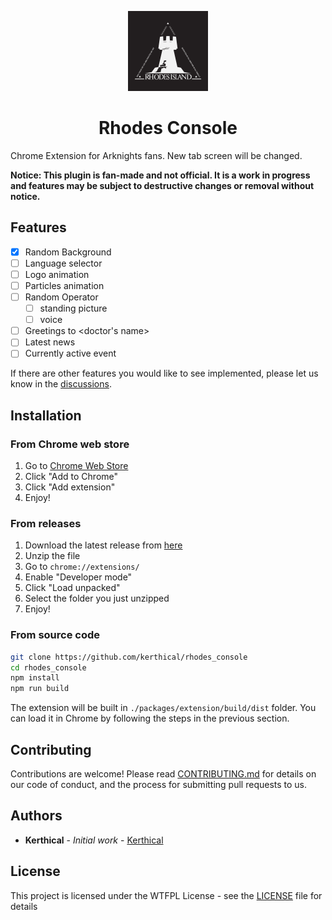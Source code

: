 <p align="center">
  <picture>
    <img src="packages/extension/icon.png" height="128">
  </picture>
  <h1 align="center">Rhodes Console</h1>
</p>

Chrome Extension for Arknights fans. New tab screen will be changed.

**Notice: This plugin is fan-made and not official. It is a work in progress and features may be subject to destructive changes
or removal without notice.**

## Features

- [x] Random Background
- [ ] Language selector
- [ ] Logo animation
- [ ] Particles animation
- [ ] Random Operator
  - [ ] standing picture
  - [ ] voice
- [ ] Greetings to <doctor's name>
- [ ] Latest news
- [ ] Currently active event

If there are other features you would like to see implemented, please let us know in
the [discussions](https://github.com/kerthical/rhodes_console/discussions).

## Installation

### From Chrome web store

1. Go to [Chrome Web Store](https://chrome.google.com/webstore/detail/todo)
2. Click "Add to Chrome"
3. Click "Add extension"
4. Enjoy!

### From releases

1. Download the latest release from [here](https://github.com/kerthical/rhodes_console/releases/latest)
2. Unzip the file
3. Go to `chrome://extensions/`
4. Enable "Developer mode"
5. Click "Load unpacked"
6. Select the folder you just unzipped
7. Enjoy!

### From source code

```bash
git clone https://github.com/kerthical/rhodes_console
cd rhodes_console
npm install
npm run build
```

The extension will be built in `./packages/extension/build/dist` folder. You can load it in Chrome by following the
steps in the previous section.

## Contributing

Contributions are welcome! Please read [CONTRIBUTING.md](CONTRIBUTING.md) for details on our code of conduct, and the
process for submitting pull requests to us.

## Authors

- **Kerthical** - _Initial work_ - [Kerthical](https://github.com/kerthical)

## License

This project is licensed under the WTFPL License - see the [LICENSE](LICENSE) file for details
